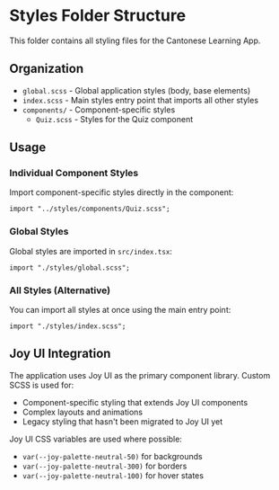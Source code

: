 # Styles Folder Structure

This folder contains all styling files for the Cantonese Learning App.

## Organization

- `global.scss` - Global application styles (body, base elements)
- `index.scss` - Main styles entry point that imports all other styles
- `components/` - Component-specific styles
  - `Quiz.scss` - Styles for the Quiz component

## Usage

### Individual Component Styles

Import component-specific styles directly in the component:

```tsx
import "../styles/components/Quiz.scss";
```

### Global Styles

Global styles are imported in `src/index.tsx`:

```tsx
import "./styles/global.scss";
```

### All Styles (Alternative)

You can import all styles at once using the main entry point:

```tsx
import "./styles/index.scss";
```

## Joy UI Integration

The application uses Joy UI as the primary component library. Custom SCSS is used for:

- Component-specific styling that extends Joy UI components
- Complex layouts and animations
- Legacy styling that hasn't been migrated to Joy UI yet

Joy UI CSS variables are used where possible:

- `var(--joy-palette-neutral-50)` for backgrounds
- `var(--joy-palette-neutral-300)` for borders
- `var(--joy-palette-neutral-100)` for hover states
